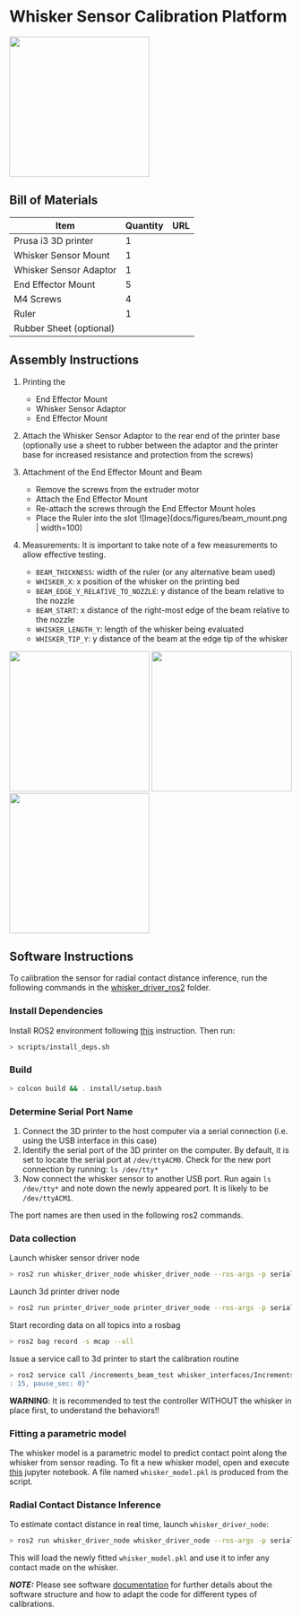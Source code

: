 # Whisker Sensor Calibration Platform

<img src=docs/figures/3d_printer_overview.jpg  width="250">

## Bill of Materials

| Item                    | Quantity | URL |
| ----------------------- | -------- | --- |
| Prusa i3 3D printer     | 1        |     |
| Whisker Sensor Mount    | 1        |     |
| Whisker Sensor Adaptor  | 1        |     |
| End Effector Mount      | 5        |     |
| M4 Screws               | 4        |     |
| Ruler                   | 1        |     |
| Rubber Sheet (optional) |          |     |

## Assembly Instructions

1. Printing the

   - End Effector Mount
   - Whisker Sensor Adaptor
   - End Effector Mount

2. Attach the Whisker Sensor Adaptor to the rear end of the printer base (optionally use a sheet to rubber between the adaptor and the printer base for increased resistance and protection from the screws)

3. Attachment of the End Effector Mount and Beam
   - Remove the screws from the extruder motor
   - Attach the End Effector Mount
   - Re-attach the screws through the End Effector Mount holes
   - Place the Ruler into the slot
   ![Image](docs/figures/beam_mount.png | width=100)

4. Measurements:
   It is important to take note of a few measurements to allow effective testing.
   - `BEAM_THICKNESS`: width of the ruler (or any alternative beam used)
   - `WHISKER_X`: x position of the whisker on the printing bed
   - `BEAM_EDGE_Y_RELATIVE_TO_NOZZLE`: y distance of the beam relative to the nozzle
   - `BEAM_START`: x distance of the right-most edge of the beam relative to the nozzle
   - `WHISKER_LENGTH_Y`: length of the whisker being evaluated
   - `WHISKER_TIP_Y`: y distance of the beam at the edge tip of the whisker

<img src=docs/figures/printer_measurements_1.png  width="250">
<img src=docs/figures/printer_measurements_2.png  width="250">
<img src=docs/figures/printer_measurements_3.png  width="250">

## Software Instructions

To calibration the sensor for radial contact distance inference, run the following commands in the [whisker_driver_ros2](software/whisker_driver_ros2/) folder.

### Install Dependencies

Install ROS2 environment following [this](https://docs.ros.org/en/foxy/Installation.html) instruction. Then run:

```sh
> scripts/install_deps.sh
```

### Build

```sh
> colcon build && . install/setup.bash
```

### Determine Serial Port Name

1. Connect the 3D printer to the host computer via a serial connection (i.e. using the USB interface in this case)
2. Identify the serial port of the 3D printer on the computer. By default, it is set to locate the serial port at `/dev/ttyACM0`.
Check for the new port connection by running: `ls /dev/tty*`
3. Now connect the whisker sensor to another USB port. Run again `ls /dev/tty*` and note down the newly appeared port. It is likely to be `/dev/ttyACM1`.

The port names are then used in the following ros2 commands.

### Data collection

Launch whisker sensor driver node

```sh
> ros2 run whisker_driver_node whisker_driver_node --ros-args -p serial_device:=/dev/ttyACM0 -p whisker_model_path:=$(pwd)/whisker_driver_ros2/scripts/whisker_model.pkl
```

Launch 3d printer driver node

```sh
> ros2 run printer_driver_node printer_driver_node --ros-args -p serial_device:=/dev/ttyACM1
```

Start recording data on all topics into a rosbag

```sh
> ros2 bag record -s mcap --all
```

Issue a service call to 3d printer to start the calibration routine

```sh
> ros2 service call /increments_beam_test whisker_interfaces/IncrementsBeamTest "{total_x_distance: 6, total_y_distance: 100, increments_x: 0, increments_y
: 15, pause_sec: 0}"
```

**WARNING**: It is recommended to test the controller WITHOUT the whisker in place first, to understand the behaviors!!

### Fitting a parametric model

The whisker model is a parametric model to predict contact point along the whisker from sensor reading.
To fit a new whisker model, open and execute [this](software/whisker_driver_ros2/scripts/data_analysis.ipynb) jupyter notebook.
A file named `whisker_model.pkl` is produced from the script.

### Radial Contact Distance Inference

To estimate contact distance in real time, launch `whisker_driver_node`:

```sh
> ros2 run whisker_driver_node whisker_driver_node --ros-args -p serial_device:=/dev/ttyACM0 -p whisker_model_path:=$(pwd)/whisker_driver_ros2/scripts/whisker_model.pkl
```

This will load the newly fitted `whisker_model.pkl` and use it to infer any contact made on the whisker.

**_NOTE:_** Please see software [documentation](calibration_platform/software/whisker_driver_ros2/README.md) for further details about the software structure and how to adapt the code for different types of calibrations.
